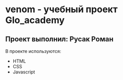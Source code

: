 # venom - учебный проект Glo_academy
## Проект выполнил: Русак Роман

В проекте используются:
- HTML
- CSS
- Javascript
